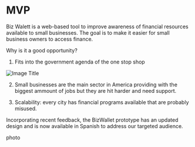 # MVP


Biz Walett is a web-based tool to improve awareness of financial resources available to small businesses.
The goal is to make it easier for small business owners to access finance.

Why is it a good opportunity?

1. Fits into the government agenda of the one stop shop


![Image Title](http://cl.ly/image/2F1G2a043B1z/slides_One_Stop_Shoppe.png)


2. Small businesses are the main sector in America providing with the biggest ammount of jobs but they are hit harder and need support.


3. Scalability: every city has financial programs available that are probably misused.


Incorporating recent feedback, the BizWallet prototype has an updated design and is now available in Spanish to address our targeted audience.

photo
